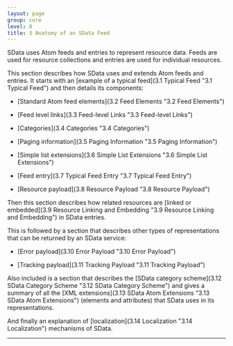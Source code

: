 ```yaml
---
layout: page
group: core
level: 0
title: 3 Anatomy of an SData Feed
---
```


SData uses Atom feeds and entries to represent resource data. Feeds are used
for resource collections and entries are used for individual resources.

This section describes how SData uses and extends Atom feeds and entries. It
starts with an [example of a typical feed](3.1 Typical Feed "3.1 Typical Feed") and then
details its components:

*   [Standard Atom feed elements](3.2 Feed Elements "3.2  Feed Elements")

*   [Feed level links](3.3 Feed-level Links "3.3 Feed-level Links")

*   [Categories](3.4 Categories "3.4 Categories")

*   [Paging information](3.5 Paging Information "3.5 Paging Information")

*   [Simple list extensions](3.6 Simple List Extensions "3.6 Simple List Extensions")

*   [Feed entry](3.7 Typical Feed Entry "3.7  Typical Feed Entry")

*   [Resource payload](3.8 Resource Payload "3.8  Resource Payload")

Then this&nbsp;section describes&nbsp;how related resources are
[linked or embedded](3.9 Resource Linking and Embedding "3.9 Resource Linking and Embedding") in SData entries.

This is followed by a&nbsp;section&nbsp;that describes other types of representations
that can be returned by an SData service:

*   [Error payload](3.10 Error Payload "3.10  Error Payload")

*   [Tracking payload](3.11 Tracking Payload "3.11 Tracking Payload")

Also included is a section that describes the [SData
category scheme](3.12 SData Category Scheme "3.12 SData Category Scheme") and gives a summary of all the [XML extensions](3.13 SData Atom Extensions "3.13 SData Atom Extensions") (elements and attributes) that SData uses in its representations.

And finally an explanation of&nbsp;[localization](3.14 Localization "3.14 Localization")
mechanisms of SData.

* * *